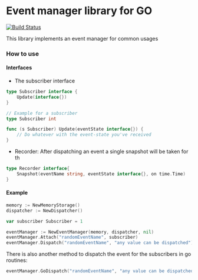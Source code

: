 # Event manager library for GO

[![Build Status](https://travis-ci.org/goglue/eventmanager.svg?branch=master)](https://travis-ci.org/goglue/eventmanager)

This library implements an event manager for common usages

### How to use

#### Interfaces
- The subscriber interface

```go
type Subscriber interface {
    Update(interface{})
}

// Example for a subscriber
type Subscriber int

func (s Subscriber) Update(eventState interface{}) {
    // Do whatever with the event-state you've received
}
```

- Recorder: After dispatching an event a single snapshot will be taken for th

```go
type Recorder interface{
    Snapshot(eventName string, eventState interface{}, on time.Time)
}
```

#### Example

```go
memory := NewMemoryStorage()
dispatcher := NewDispatcher()

var subscriber Subscriber = 1

eventManager := NewEventManager(memory, dispatcher, nil)
eventManager.Attach("randomEventName", subscriber)
eventManager.Dispatch("randomEventName", "any value can be dispatched")
```

There is also another method to dispatch the event for the subscribers in go routines:

```go
eventManager.GoDispatch("randomEventName", "any value can be dispatched")
```
